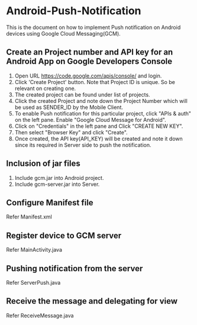 Android-Push-Notification
=========================

This is the document on how to implement Push notification on Android devices using Google Cloud Messaging(GCM).

Create an Project number and API key for an Android App on Google Developers Console
------------------------------------------------------------------------------------

1. Open URL  https://code.google.com/apis/console/  and login.
2. Click 'Create Project' button. Note that Project ID is unique. So be relevant on creating one.
3. The created project can be found under list of projects.
4. Click the created Project and note down the Project Number which will be used as SENDER_ID by the Mobile Client.
5. To enable Push notification for this particular project, click "APIs & auth" on the left pane. Enable "Google Cloud Message for Android".
6. Click on "Credentials" in the left pane and Click "CREATE NEW KEY".
7. Then select "Browser Key" and click "Create".
8. Once created, the API key(API_KEY) will be created and note it down since its required in Server side to push the notification.


Inclusion of jar files 
-----------------------

1. Include gcm.jar into Android project.
2. Include gcm-server.jar into Server.


Configure Manifest file 
-----------------------

Refer Manifest.xml
    
    
Register device to GCM server  
-----------------------------

Refer MainActivity.java

Pushing notification from the server
------------------------------------

Refer ServerPush.java


Receive the message and delegating for view  
-------------------------------------------

Refer ReceiveMessage.java
